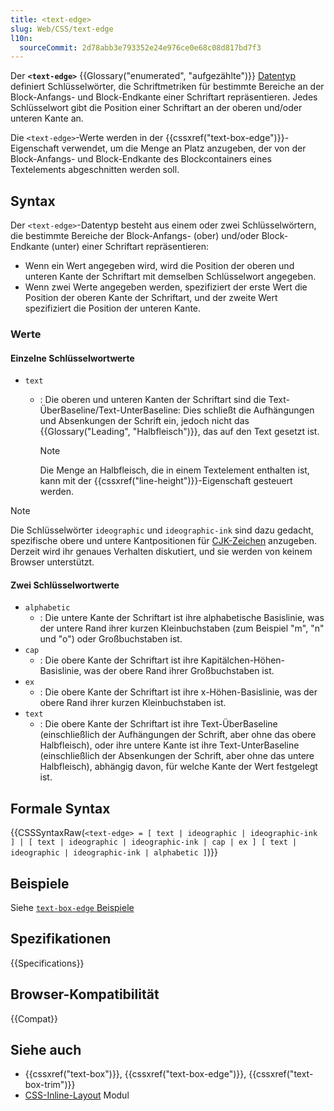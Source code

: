 ```yaml
---
title: <text-edge>
slug: Web/CSS/text-edge
l10n:
  sourceCommit: 2d78abb3e793352e24e976ce0e68c08d817bd7f3
---
```


Der **`<text-edge>`** {{Glossary("enumerated", "aufgezählte")}} [Datentyp](/de/docs/Web/CSS/CSS_values_and_units/CSS_data_types) definiert Schlüsselwörter, die Schriftmetriken für bestimmte Bereiche an der Block-Anfangs- und Block-Endkante einer Schriftart repräsentieren. Jedes Schlüsselwort gibt die Position einer Schriftart an der oberen und/oder unteren Kante an.

Die `<text-edge>`-Werte werden in der {{cssxref("text-box-edge")}}-Eigenschaft verwendet, um die Menge an Platz anzugeben, der von der Block-Anfangs- und Block-Endkante des Blockcontainers eines Textelements abgeschnitten werden soll.

## Syntax

Der `<text-edge>`-Datentyp besteht aus einem oder zwei Schlüsselwörtern, die bestimmte Bereiche der Block-Anfangs- (ober) und/oder Block-Endkante (unter) einer Schriftart repräsentieren:

- Wenn ein Wert angegeben wird, wird die Position der oberen und unteren Kante der Schriftart mit demselben Schlüsselwort angegeben.
- Wenn zwei Werte angegeben werden, spezifiziert der erste Wert die Position der oberen Kante der Schriftart, und der zweite Wert spezifiziert die Position der unteren Kante.

### Werte

#### Einzelne Schlüsselwortwerte

- `text`
  - : Die oberen und unteren Kanten der Schriftart sind die Text-ÜberBaseline/Text-UnterBaseline: Dies schließt die Aufhängungen und Absenkungen der Schrift ein, jedoch nicht das {{Glossary("Leading", "Halbfleisch")}}, das auf den Text gesetzt ist.

    > [!NOTE]
    > Die Menge an Halbfleisch, die in einem Textelement enthalten ist, kann mit der {{cssxref("line-height")}}-Eigenschaft gesteuert werden.

> [!NOTE]
> Die Schlüsselwörter `ideographic` und `ideographic-ink` sind dazu gedacht, spezifische obere und untere Kantpositionen für [CJK-Zeichen](https://en.wikipedia.org/wiki/CJK_characters) anzugeben. Derzeit wird ihr genaues Verhalten diskutiert, und sie werden von keinem Browser unterstützt.

#### Zwei Schlüsselwortwerte

- `alphabetic`
  - : Die untere Kante der Schriftart ist ihre alphabetische Basislinie, was der untere Rand ihrer kurzen Kleinbuchstaben (zum Beispiel "m", "n" und "o") oder Großbuchstaben ist.
- `cap`
  - : Die obere Kante der Schriftart ist ihre Kapitälchen-Höhen-Basislinie, was der obere Rand ihrer Großbuchstaben ist.
- `ex`
  - : Die obere Kante der Schriftart ist ihre x-Höhen-Basislinie, was der obere Rand ihrer kurzen Kleinbuchstaben ist.
- `text`
  - : Die obere Kante der Schriftart ist ihre Text-ÜberBaseline (einschließlich der Aufhängungen der Schrift, aber ohne das obere Halbfleisch), oder ihre untere Kante ist ihre Text-UnterBaseline (einschließlich der Absenkungen der Schrift, aber ohne das untere Halbfleisch), abhängig davon, für welche Kante der Wert festgelegt ist.

## Formale Syntax

{{CSSSyntaxRaw(`<text-edge> = [ text | ideographic | ideographic-ink ] | [ text | ideographic | ideographic-ink | cap | ex ] [ text | ideographic | ideographic-ink | alphabetic ]`)}}

## Beispiele

Siehe [`text-box-edge` Beispiele](/de/docs/Web/CSS/Reference/Properties/text-box-edge#examples)

## Spezifikationen

{{Specifications}}

## Browser-Kompatibilität

{{Compat}}

## Siehe auch

- {{cssxref("text-box")}}, {{cssxref("text-box-edge")}}, {{cssxref("text-box-trim")}}
- [CSS-Inline-Layout](/de/docs/Web/CSS/CSS_inline_layout) Modul
